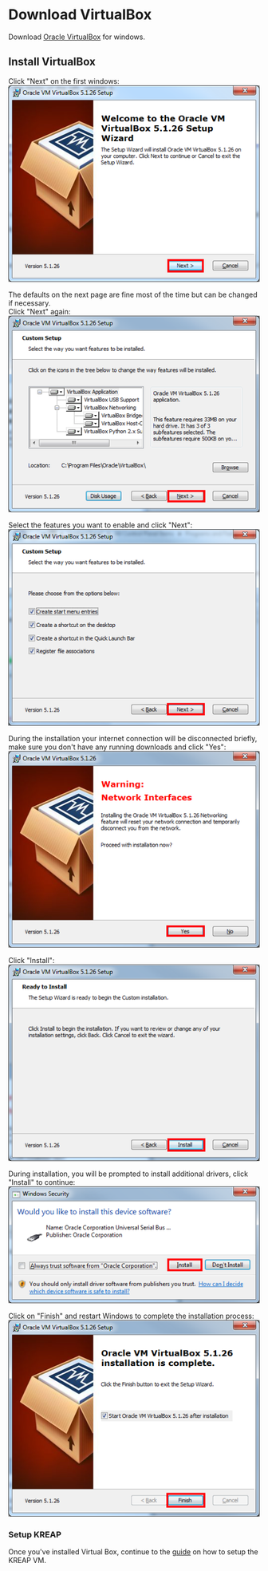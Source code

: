 # [](#header-1)Download VirtualBox

Download [Oracle VirtualBox](http://download.virtualbox.org/virtualbox/5.1.26/VirtualBox-5.1.26-117224-Win.exe) for windows.

## [](#header-2)Install VirtualBox

Click "Next" on the first windows:
![virtualbox setup 1](img/virtual_box_windows1.png)  
  
The defaults on the next page are fine most of the time but can be changed if necessary.  
Click "Next" again:  
![virtualbox setup 1](img/virtual_box_windows2.png)  
  
Select the features you want to enable and click "Next":  
![virtualbox setup 1](img/virtual_box_windows3.png)  
  
During the installation your internet connection will be disconnected briefly, make sure you don't have any running downloads and click "Yes":
![virtualbox setup 1](img/virtual_box_windows4.png)  
  
Click "Install":  
![virtualbox setup 1](img/virtual_box_windows5.png) 
  
During installation, you will be prompted to install additional drivers, click "Install" to continue:
![virtualbox setup 1](img/virtual_box_windows6.png)  

Click on "Finish" and restart Windows to complete the installation process:  
![virtualbox setup 1](img/virtual_box_windows7.png)  
  
### [](#header-3)Setup KREAP

Once you've installed Virtual Box, continue to the [guide](setup_kreap) on how to setup the KREAP VM.